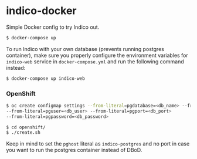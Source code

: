 # indico-docker

Simple Docker config to try Indico out.

```sh
$ docker-compose up
```

To run Indico with your own database (prevents running postgres container), make sure you properly configure the
environment variables for `indico-web` service in `docker-compose.yml` and run the following command instead:

```sh
$ docker-compose up indico-web
```


### OpenShift

```sh
$ oc create configmap settings --from-literal=pgdatabase=<db_name> --from-literal=pghost=<db_host>
--from-literal=pguser=<db_user> --from-literal=pgport=<db_port>
--from-literal=pgpassword=<db_password>

$ cd openshift/
$ ./create.sh
```

Keep in mind to set the `pghost` literal as `indico-postgres` and no port in case you want to run the postgres container
instead of DBoD.
